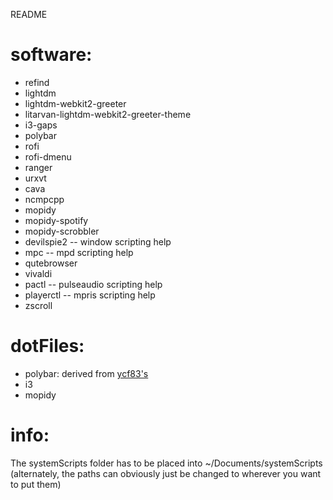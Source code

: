 README

# software: 

* refind
* lightdm
* lightdm-webkit2-greeter
* litarvan-lightdm-webkit2-greeter-theme
* i3-gaps
* polybar
* rofi
* rofi-dmenu
* ranger
* urxvt
* cava
* ncmpcpp
* mopidy
* mopidy-spotify
* mopidy-scrobbler
* devilspie2 -- window scripting help
* mpc -- mpd scripting help
* qutebrowser
* vivaldi
* pactl -- pulseaudio scripting help
* playerctl -- mpris scripting help
* zscroll

# dotFiles:
* polybar: derived from [ycf83's](https://github.com/ycf83/dotfile)
* i3
* mopidy

# info:

The systemScripts folder has to be placed into ~/Documents/systemScripts (alternately, the paths can obviously just be changed to wherever you want to put them)
